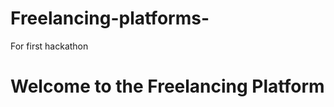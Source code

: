 # Freelancing-platforms-
For first hackathon 
<!DOCTYPE html>
<html lang="en">
<head>
    <meta charset="UTF-8">
    <meta name="viewport" content="width=device-width, initial-scale=1.0">
    <title>Freelancing Platform</title>
    <link rel="stylesheet" href="css/styles.css">
</head>
<body>
    <h1>Welcome to the Freelancing Platform</h1>
    <div id="job-list">
        <!-- Job listings will be displayed here -->
    </div>
    <script src="js/main.js"></script>
</body>
</html>
